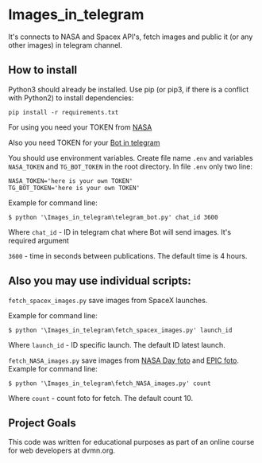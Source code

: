 # Images_in_telegram

It's connects to NASA and Spacex API's, fetch images and public it (or any other images) in telegram channel.

## How to install


Python3 should already be installed. Use pip (or pip3, if there is a conflict with Python2) to install dependencies:

    pip install -r requirements.txt

For using you need your TOKEN from [NASA](https://api.nasa.gov/#apod)

Also you need TOKEN for your [Bot in telegram](https://way23.ru/%D1%80%D0%B5%D0%B3%D0%B8%D1%81%D1%82%D1%80%D0%B0%D1%86%D0%B8%D1%8F-%D0%B1%D0%BE%D1%82%D0%B0-%D0%B2-telegram.html)

You should use environment variables. Create file name `.env` and variables `NASA_TOKEN` and `TG_BOT_TOKEN` in the root directory.
In file `.env` only two line:

```
NASA_TOKEN='here is your own TOKEN'
TG_BOT_TOKEN='here is your own TOKEN'
```

Example for command line:

    $ python '\Images_in_telegram\telegram_bot.py' chat_id 3600

Where `chat_id` - ID in telegram chat where Bot will send images. It's required argument

`3600` - time in seconds between publications. The default time is 4 hours.


## Also you may use individual scripts:

`fetch_spacex_images.py` save images from SpaceX launches. 

Example for command line:

    $ python '\Images_in_telegram\fetch_spacex_images.py' launch_id

Where `launch_id` - ID specific launch. The default ID latest launch.

`fetch_NASA_images.py` save images from [NASA Day foto](https://api.nasa.gov/#apod) and [EPIC foto](https://api.nasa.gov/#epic). Example for command line:

    $ python '\Images_in_telegram\fetch_NASA_images.py' count

Where `count` - count foto for fetch. The default count 10.


## Project Goals

This code was written for educational purposes as part of an online course for web developers at dvmn.org.
